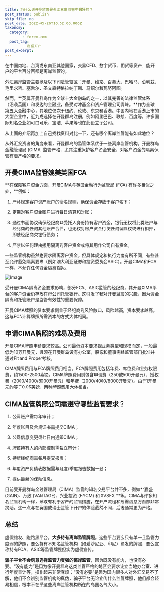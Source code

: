 ```yaml
---
title: 为什么说开曼监管是外汇离岸监管中最好的？
post_status: publish
skip_file: no
post_date: 2022-05-26T10:52:00.000Z
taxonomy:
  category:
        - forex-com
  post_tag:
        - 嘉盛开户
post_excerpt: 
---
```

在中国内地、台湾或东南亚其他国家，交易CFD、数字货币、期货等资产，能开户的平台百分百都是离岸监管的。

外汇离岸监管主要涉及以下司法管辖区：开曼、维京、百慕大、巴哈马、伯利兹、毛里求斯、塞舌尔、圣文森特格拉纳丁斯、马绍尔和瓦努阿图。

然而，**英属开曼群岛作为全球十大金融岛屿之一，以其完善的法律监管体系（沿袭英国）和发达的金融业，备受对冲基金和资产管理公司青睐。**作为全球第五大金融中心，其地位仅次于纽约、伦敦、东京和香港。中国内地在香港上市的大型企业中，近九成选择在开曼群岛注册，例如阿里巴巴、联想、百度等。许多国际知名企业如可口可乐、宝洁、苹果等也在此设立子公司。

从上面的介绍再加上自己找找资料对比一下，还有哪个离岸监管能有如此地位？

从外汇投资者的角度来看，开曼群岛的监管体系优于一些离岸监管机构。开曼群岛金融管理局 (CIMA) 监管严格，尤其注重保护客户资金安全，对客户资金的隔离保管有着严格的要求。

## 开曼CIMA监管媲美英国FCA

**在保障客户资金方面，开曼CIMA与英国金融行为监管局 (FCA) 有许多相似之处，**例如：

1. 严格规定客户资产账户的命名规则，确保资金存放于客户名下；

1. 定期对客户资金账户进行每日清算和对账；

1. 通过书面协议确保经纪商以受托人身份持有客户资金，银行无权将此类账户与经纪商的任何其他账户合并，也无权对账户资金行使任何留置权或进行扣押，即使经纪商欠银行债务；

1. 严禁以任何理由挪用隔离的客户资金或将其用作公司自有资金。

一些监管机构虽然也要求隔离客户资金，但具体规定和执行力度有所不同，有些甚至允许豁免隔离要求（例如澳大利亚证券和投资委员会ASIC）。开曼CIMA和FCA一样，不允许任何资金隔离豁免。

![Image](https://prod-files-secure.s3.us-west-2.amazonaws.com/39ed1227-6d7d-4570-be36-9ccd4a2c4241/bd849744-3fcb-4a37-8312-357962c8f065/image.png?X-Amz-Algorithm=AWS4-HMAC-SHA256&X-Amz-Content-Sha256=UNSIGNED-PAYLOAD&X-Amz-Credential=ASIAZI2LB4662UVFLYIU%2F20250528%2Fus-west-2%2Fs3%2Faws4_request&X-Amz-Date=20250528T041409Z&X-Amz-Expires=3600&X-Amz-Security-Token=IQoJb3JpZ2luX2VjEKT%2F%2F%2F%2F%2F%2F%2F%2F%2F%2FwEaCXVzLXdlc3QtMiJHMEUCIGJpW%2F4zALC%2FAzxeqFTf7akUHwp6%2BJy0YwsxjwSxP6zwAiEA%2FR0SmZkvFpJWonkhIulC9m41th02lI7FWoph%2BQC8NEQq%2FwMIbRAAGgw2Mzc0MjMxODM4MDUiDFUvlfG4rzfZwIpRIyrcA9mkiFWvZtX%2Fe0TdfOK3UQoblxbrHCNmceNqiehtsp5YHZZj3HaVHEKCRcr5DUe1ObsW%2Fa9JXomOAgHspxTq%2FYSCziIHOMUElamDnvJNXrhYUHGPM6yUo6dpM6T5abTXT9wMiuynRnZKEwLopOM2EI1imFD7qcbbXm6%2FdwRKWwei9zja3u%2B7n%2Fhn6PFK8luFervDTj28foyafEM5DluLwf7dwbTYptbjxMty97yOvMCZOC9d08qs7Vo2ami4kfvZhcBCkiUQzEzosPUadeyc0D95RMMd4piXDcXDv0liOAyoE%2BrU45X5dIcZrbsNaVCmIUXLj9aKET3g0hhaeoyNgxrHr6%2FhzKi0hlRMjzprfVAsTog%2B%2BOLRnQGUWYLF8XugKiFuhJ1Sv1UjS0MpjLsaqfCm1R70NbC9CGyfiwUcFwvv7UprijrnpGGMOkLOefOGjk3wOwxp6KqA7iUjoWI299Zd%2F4093xKhWok6ufdmX5rEQY1kC8GNJjQWEUusad%2FbdPQFA3z3j8n4%2BqyT4jYrd9i0wCHv6kGwXk8ev3tuJleGyZqQTvG8ktJbuhtnMdxryeLJvWaQFFAcMZiKZUM0w5JIfP2uD%2B8eu%2BhcO7111VDB5Ar%2FdNxZ11D7fYXNMJON2sEGOqUB1liX3RgR0VXQdsy2dgqO4ZHHWd76Dh2flShakHqvs7FqKlHm1RwYa5jDCOz92ZTalJbv4ZATm4y%2BzW3mPuR8GHcO8gh%2FT9BaLE%2BD6cBB0Ig%2FPv%2FmWltrebShIav83aptS4XfIyr6agPeFqJsMglB8vdCPh1xDCRL7%2FxVHhZv3idwKqeL8%2B2iT%2BHPt0seRRW4UCngdwTyn%2Bwpn2o07DIK%2BxTEO8dw&X-Amz-Signature=4df9d0b678c52d9af5e103e118003f9d70202b8af5dfb5f05abdd0391a6d866a&X-Amz-SignedHeaders=host&x-id=GetObject)

受开曼CIMA隔离资金要求影响，部分FCA、ASIC监管的经纪商，其开曼CIMA平台的客户资金仍存放在母公司托管银行。这引发了我对开曼监管的兴趣，因为资金隔离和托管账户是监管有效性的重要保障。

开曼CIMA牌照的资本要求侧重于经纪商的风险敞口，风险越高，资本要求越高。这与FCA计算牌照所需资本的方式大体相同。

## **申请CIMA牌照的难易及费用**

开曼CIMA牌照申请要求较高。公司最低资本要求视业务类型和规模而定，一般最低为10万开曼元，且须在开曼群岛设有办公室，股东和董事需经监管部门批准并通过Fit and Proper考核。

CIMA牌照费用与FCA牌照费用相当。FCA牌照费用包括年费、席位费和业务权限费，约1500-2500英镑。CIMA牌照费用则包含申请费（250或500开曼元）、授权费（2000/4000/8000开曼元）和年费（2000/4000/8000开曼元）。由于1开曼元约等于0.95英镑，两种牌照费用大体相当。

## CIMA监管牌照公司需遵守哪些监管要求？

1. 公司账户需每年审计；

1. 年度账目及合规证书需提交CIMA；

1. 公司信息变更须七日内通知CIMA；

1. 牌照持有人的内部控制需独立审计；

1. 持牌经纪商需每月提交报表；

1. 年度资产负债表数据需与月度/季度报告数据一致；

1. 提供最新的保险信息。

目前受开曼群岛金融管理局（CIMA）监管的知名交易平台并不多，例如**嘉盛 (GAIN)、万致 (VANTAGE)、兴业投资 (HYCM) 和 SVSFX **等。CIMA与许多知名监管机构一样，采取有利于客户的监管措施，在开户流程和所需信息方面都非常灵活。这一点与在英国或瑞士监管下开户的体验截然不同，后者通常更为严格。

## 总结

虚假维权、跑路黑平台，**大多持有离岸监管牌照**。这些平台要么只有单一且监管力度弱的牌照，要么持有不知名监管机构（如爱沙尼亚、印尼）颁发的牌照，要么宣称持有FCA、ASIC等监管牌照但实为虚假宣传。

**骗子平台不会刻意选择监管力度强的离岸监管**，因为既没有能力，也没有必要。“没有能力”是因为像开曼群岛这类监管严格的地区会要求设立当地办公室、进行年度审计等，操作起来非常麻烦；“没有必要”是因为国内很多人对外汇交易不了解，他们不会辨别监管机构的真伪，骗子平台无论宣传什么监管牌照，他们都会轻易相信，根本不在乎这些离岸监管机构所在的岛国名气大小。
